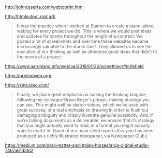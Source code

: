 ---
---

http://johncaserta.com/webtoprint.html

http://htmloutput.risd.gd/

>It was the practice when I worked at Stamen to create a stand-alone weblog for every project we did. This is where we would post ideas and updates for clients throughout the length of a contract. We posted a lot of screenshots and over time these websites became increasingly valuable to the studio itself. They allowed us to see the evolution of our thinking as well as otherwise good ideas that didn't fit the needs of a project.

https://www.aaronland.info/weblog/2019/01/30/something/#millsfield

https://printedweb.org/

https://zine.ideo.com/


>Finally, we place great emphasis on making the thinking tangible, following my colleague Bryan Boyer’s phrase, making strategy you can see. This might well be sketch videos, which we’ve used with great success, or a real emphasis on drawing in order to flush out damaging ambiguity and crisply illustrate genuine possibility. And, if we’re talking documents as a deliverable, we ensure that it’s strategy that you might actually want to read, in a format you might actually want to read it in. (Each of our main client reports this year has been produced as a richly illustrated newspaper, via Newspaper Club.)

https://medium.com/dark-matter-and-trojan-horses/arup-digital-studio-7467a61d5fd2
